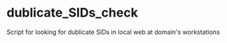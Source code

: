 # dublicate_SIDs_check
 Script for looking for dublicate SIDs in local web at domain's workstations
